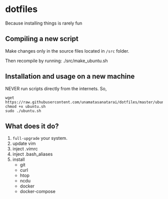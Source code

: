 # dotfiles
Because installing things is rarely fun

## Compiling a new script
Make changes only in the source files located in `/src` folder.

Then recompile by running:
./src/make_ubuntu.sh

## Installation and usage on a new machine
NEVER run scripts directly from the internets. So, 

```
wget https://raw.githubusercontent.com/unamatasanatarai/dotfiles/master/ubuntu.sh
chmod +x ubuntu.sh
sudo ./ubuntu.sh
```

## What does it do?

1. `full-upgrade` your system.
1. update vim
1. inject .vimrc
1. inject .bash_aliases
1. install
    - git
    - curl
    - htop
    - ncdu
    - docker
    - docker-compose

